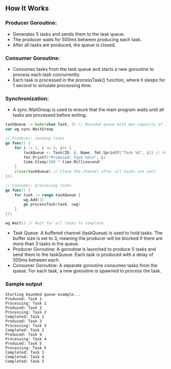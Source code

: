 ## How It Works

### Producer Goroutine:

 - Generates 5 tasks and sends them to the task queue.
 - The producer waits for 500ms between producing each task.
 - After all tasks are produced, the queue is closed.

### Consumer Goroutine:

 - Consumes tasks from the task queue and starts a new goroutine to process each task concurrently.
 - Each task is processed in the processTask() function, where it sleeps for 1 second to simulate processing time.
 
### Synchronization:
 - A sync.WaitGroup is used to ensure that the main program waits until all tasks are processed before exiting.


```Go
taskQueue := make(chan Task, 3) // Bounded queue with max capacity of 3
var wg sync.WaitGroup

// Producer: sending tasks
go func() {
    for i := 1; i <= 5; i++ {
        taskQueue <- Task{ID: i, Name: fmt.Sprintf("Task %d", i)} // Adds tasks to the queue
        fmt.Printf("Produced: Task %d\n", i)
        time.Sleep(500 * time.Millisecond)
    }
    close(taskQueue) // Close the channel after all tasks are sent
}()

// Consumer: processing tasks
go func() {
    for task := range taskQueue {
        wg.Add(1)
        go processTask(task, &wg)
    }
}()

wg.Wait() // Wait for all tasks to complete

```

 - Task Queue: A buffered channel (taskQueue) is used to hold tasks. The buffer size is set to 3, meaning the producer will be blocked if there are more than 3 tasks in the queue.
 - Producer Goroutine: A goroutine is launched to produce 5 tasks and send them to the taskQueue. Each task is produced with a delay of 500ms between each.
 - Consumer Goroutine: A separate goroutine consumes tasks from the queue. For each task, a new goroutine is spawned to process the task.

### Sample output

```
Starting bounded queue example...
Produced: Task 1
Processing: Task 1
Produced: Task 2
Processing: Task 2
Completed: Task 1
Produced: Task 3
Processing: Task 3
Completed: Task 2
Produced: Task 4
Processing: Task 4
Produced: Task 5
Processing: Task 5
Completed: Task 3
Completed: Task 4
Completed: Task 5
```